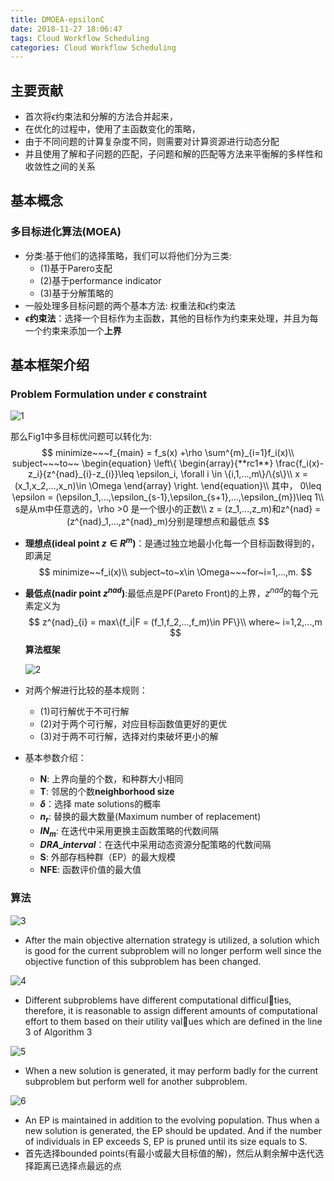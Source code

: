 ```yaml
---
title: DMOEA-epsilonC
date: 2018-11-27 18:06:47
tags: Cloud Workflow Scheduling
categories: Cloud Workflow Scheduling
---
```


## 主要贡献

* 首次将$\epsilon$约束法和分解的方法合并起来，
* 在优化的过程中，使用了主函数变化的策略，
* 由于不同问题的计算复杂度不同，则需要对计算资源进行动态分配
* 并且使用了解和子问题的匹配，子问题和解的匹配等方法来平衡解的多样性和收敛性之间的关系

## 基本概念

### 多目标进化算法(MOEA)

* 分类:基于他们的选择策略，我们可以将他们分为三类:
  * (1)基于Parero支配
  * (2)基于performance indicator
  * (3)基于分解策略的
* 一般处理多目标问题的两个基本方法: 权重法和$\epsilon$约束法
* **$\epsilon$约束法**：选择一个目标作为主函数，其他的目标作为约束来处理，并且为每一个约束来添加一个**上界**

## 基本框架介绍

### Problem Formulation under $\epsilon$ constraint

![1](DMOEA-epsilonC\1.png)

那么Fig1中多目标优问题可以转化为:
$$
minimize~~~f_{main} = f_s(x) +\rho \sum^{m}_{i=1}f_i(x)\\
subject~~~to~~ 
\begin{equation}
\left\{
\begin{array}{**rc1**}
\frac{f_i(x)-z_i}{z^{nad}_{i}-z_{i}}\leq \epsilon_i, \forall i \in \{i,1,...,m\}/\{s\}\\
x = (x_1,x_2,...,x_n)\in \Omega
\end{array}
\right.
\end{equation}\\
其中， 0\leq \epsilon = (\epsilon_1,...,\epsilon_{s-1},\epsilon_{s+1},...,\epsilon_{m})\leq 1\\
s是从m中任意选的，\rho >0 是一个很小的正数\\
z = (z_1,...,z_m)和z^{nad} = (z^{nad}_1,...,z^{nad}_m)分别是理想点和最低点
$$

* **理想点(ideal point $z\in R^m$)**：是通过独立地最小化每一个目标函数得到的，即满足
  $$
  minimize~~f_i(x)\\
  subject~to~x\in \Omega~~~for~i=1,...,m.
  $$


* **最低点(nadir point $z^{nad}$)**:最低点是PF(Pareto Front)的上界，$z^{nad}$的每个元素定义为
  $$
  z^{nad}_{i} = max\{f_i|F = (f_1,f_2,...,f_m)\in PF\}\\
  where~ i=1,2,...,m
  $$
  **算法框架**

  ![2](DMOEA-epsilonC\2.png)


* 对两个解进行比较的基本规则：

  * (1)可行解优于不可行解
  * (2)对于两个可行解，对应目标函数值更好的更优
  * (3)对于两不可行解，选择对约束破坏更小的解

* 基本参数介绍：

  * **N**: 上界向量的个数，和种群大小相同
  * **T**: 邻居的个数**neighborhood size**
  * **$\delta$**：选择 mate solutions的概率
  * **$n_r$**: 替换的最大数量(Maximum number of replacement)
  * **$IN_m$**: 在迭代中采用更换主函数策略的代数间隔
  * **$DRA\_interval$**：在迭代中采用动态资源分配策略的代数间隔
  * **S**: 外部存档种群（EP）的最大规模
  * **NFE**: 函数评价值的最大值


### 算法

![3](DMOEA-epsilonC\3.png)

* After the main objective alternation strategy is utilized, a solution which is good for the current subproblem will no longer perform well since the objective function of this subproblem has been changed.  

![4](DMOEA-epsilonC\4.png)

* Different subproblems have different computational difficulties, therefore, it is reasonable to assign different amounts of computational effort to them based on their utility values which are defined in the line 3 of Algorithm 3 

![5](DMOEA-epsilonC\5.png)

* When a new solution is generated, it may perform badly for the current subproblem but perform well for another subproblem. 

![6](DMOEA-epsilonC\6.png)

* An EP is maintained in addition to the evolving population. Thus when a new solution is generated, the EP should be updated. And if the number of individuals in EP exceeds S, EP is pruned until its size equals to S. 
* 首先选择bounded points(有最小或最大目标值的解)，然后从剩余解中迭代选择距离已选择点最远的点